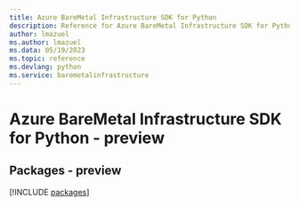 ```yaml
---
title: Azure BareMetal Infrastructure SDK for Python
description: Reference for Azure BareMetal Infrastructure SDK for Python
author: lmazuel
ms.author: lmazuel
ms.data: 05/19/2023
ms.topic: reference
ms.devlang: python
ms.service: baremetalinfrastructure
---
```

# Azure BareMetal Infrastructure SDK for Python - preview
## Packages - preview
[!INCLUDE [packages](baremetal-infrastructure-index.md)]
